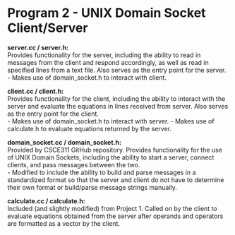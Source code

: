 # Program 2 - UNIX Domain Socket Client/Server

**server.cc / server.h:**  
Provides functionality for the server, including the ability to read in messages from the client and respond accordingly, as well as read in specified lines from a text file. Also serves as the entry point for the server.  
\- Makes use of domain_socket.h to interact with client.

**client.cc / client.h:**  
Provides functionality for the client, including the ability to interact with the server and evaluate the equations in lines received from server. Also serves as the entry point for the client.  
\- Makes use of domain_socket.h to interact with server.
\- Makes use of calculate.h to evaluate equations returned by the server.

**domain_socket.cc / domain_socket.h:**  
Provided by CSCE311 GitHub repository. Provides functionality for the use of UNIX Domain Sockets, including the ability to start a server, connect clients, and pass messages between the two.  
\- Modified to include the ability to build and parse messages in a standardized format so that the server and client do not have to determine their own format or build/parse message strings manually.

**calculate.cc / calculate.h:**  
Included (and slightly modified) from Project 1. Called on by the client to evaluate equations obtained from the server after operands and operators are formatted as a vector by the client.